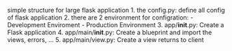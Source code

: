 simple structure for large flask application
    1.  the config.py:
        define all config of flask application
    2.  there are 2 environment for configration:
        -   Development Enviroment
        -   Production Environment
    3.  app/__init__.py: Create a Flask application
    4.  app/main/__init__.py: Create a blueprint and import the views, errors, ...
    5.  app/main/view.py: Create a view returns to client
        
